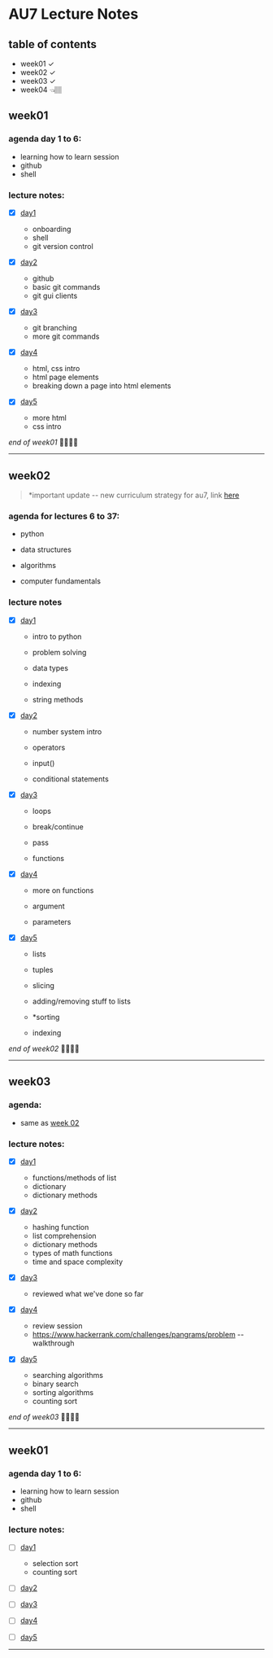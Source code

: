 
# AU7 Lecture Notes

  

## table of contents

- week01 ✓
- week02 ✓
- week03 ✓
- week04 👈🏽 

  
  

## week01

  

### agenda day 1 to 6:
- learning how to learn session
- github
- shell
	
### lecture notes:

-  [x]  [day1](https://www.evernote.com/l/Abo2iOQ1ArSvlkbB3oYs4iK2AE7J11538UU)
	- onboarding
	- shell
	- git version control

-  [x]  [day2](https://www.evernote.com/l/AboQFHrj3c5C3OC771S3kTmY1fxN4MStlI0)
	- github
	- basic git commands
	- git gui clients

-  [x]  [day3](https://www.evernote.com/l/Abp_67qfL9dOg6K--hJ40DMZeLhLhR8BTW0)
	- git branching
	- more git commands

-  [x]  [day4](https://www.evernote.com/l/Abp-cXwfUiFgf1dmyHGPL8HOGah6OWGZZSA)
	- html, css intro
	- html page elements
	- breaking down a page into html elements

  

-  [x]  [day5](https://www.evernote.com/l/AbqDvkH1-Fj7L8G-ToU9S7LIX-fXLuJnqK8)
	- more html
	- css intro

*end of week01* 👏🏽👏🏽
***

  

## week02

> *important update -- new curriculum strategy for au7, link [here](https://www.evernote.com/l/AboxkzVPUx0RfxO4tk4_go1VHgzmMv7uW78)

  

### agenda for lectures 6 to 37:

- python

- data structures

- algorithms

- computer fundamentals

  

### lecture notes

  

-  [x]  [day1](https://www.evernote.com/l/AbqbqYY8gFBFWljgrKMNvy1FL7QzGDXWdZA)
	
	- intro to python

	- problem solving

	- data types

	- indexing

	- string methods

  

-  [x]  [day2](https://www.evernote.com/l/AbpbQwU2uGFFoZxPIa9pgfYeJFIJUeexN0o)

	- number system intro

	- operators

	- input()

	- conditional statements

  

-  [x]  [day3](https://drive.google.com/open?id=1gRtettH89y6mepohtzvfbIsjWdc8rX-p)

	- loops

	- break/continue

	- pass

	- functions

  

-  [x]  [day4](https://github.com/rahul-choudhary-au7/au7-lecture-notes/blob/master/week02/lecture%209.md)

	- more on functions

	- argument

	- parameters

  

-  [x]  [day5](https://github.com/rahul-choudhary-au7/au7-lecture-notes/blob/master/week02/lecture10.md)

	- lists

	- tuples

	- slicing

	- adding/removing stuff to lists

	- *sorting

	- indexing

  
  

*end of week02* 👏🏽👏🏽

***

  

## week03

  

### agenda:

- same as [week 02](##week02)

### lecture notes:

- [x] [day1](https://github.com/rahul-choudhary-au7/au7-lecture-notes/blob/master/week03/day1.md)
	- functions/methods of list
	- dictionary
	- dictionary methods

- [x] [day2](https://github.com/rahul-choudhary-au7/au7-lecture-notes/blob/master/week03/day2.md)
	- hashing function
	- list comprehension
	- dictionary methods
	- types of math functions
	- time and space complexity

- [x] [day3](https://github.com/rahul-choudhary-au7/au7-lecture-notes/blob/master/week03/day3.ipynb)
	- reviewed what we've done so far

- [x] [day4](https://github.com/rahul-choudhary-au7/au7-lecture-notes/blob/master/week03/day4.ipynb)
	- review session
	- https://www.hackerrank.com/challenges/pangrams/problem -- walkthrough

- [x] [day5](https://github.com/rahul-choudhary-au7/au7-lecture-notes/blob/master/week03/day5.ipynb)
	- searching algorithms
	- binary search
	- sorting algorithms
	- counting sort

 *end of week03* 👏🏽👏🏽

***

## week01

  

### agenda day 1 to 6:
- learning how to learn session
- github
- shell
	
### lecture notes:

-  [ ]  [day1](https://www.evernote.com/l/Abo2iOQ1ArSvlkbB3oYs4iK2AE7J11538UU)
	- selection sort
	- counting sort
	
- [ ] [day2](#)

- [ ] [day3](#)

- [ ] [day4](#)

- [ ] [day5](#)

***

